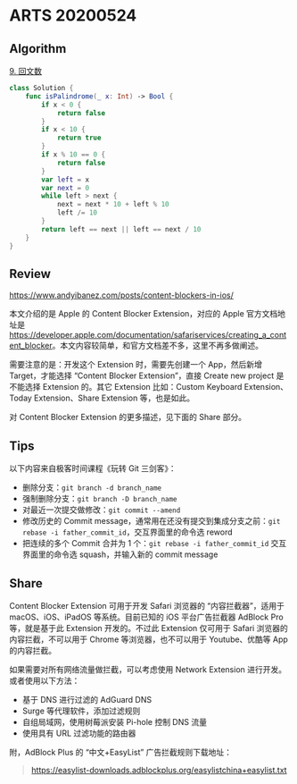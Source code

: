 # ARTS 20200524

## Algorithm

[9. 回文数](https://leetcode-cn.com/problems/palindrome-number/description/)

```swift
class Solution {
    func isPalindrome(_ x: Int) -> Bool {
        if x < 0 {
            return false
        }
        if x < 10 {
            return true
        }
        if x % 10 == 0 {
            return false
        }
        var left = x
        var next = 0
        while left > next {
            next = next * 10 + left % 10
            left /= 10
        }
        return left == next || left == next / 10
    }
}
```

## Review

<https://www.andyibanez.com/posts/content-blockers-in-ios/>

本文介绍的是 Apple 的 Content Blocker Extension，对应的 Apple 官方文档地址是 <https://developer.apple.com/documentation/safariservices/creating_a_content_blocker>。本文内容较简单，和官方文档差不多，这里不再多做阐述。

需要注意的是：开发这个 Extension 时，需要先创建一个 App，然后新增 Target，才能选择 “Content Blocker Extension”，直接 Create new project 是不能选择 Extension 的。其它 Extension 比如：Custom Keyboard Extension、Today Extension、Share Extension 等，也是如此。

对 Content Blocker Extension 的更多描述，见下面的 Share 部分。

## Tips

以下内容来自极客时间课程《玩转 Git 三剑客》：

- 删除分支：`git branch -d branch_name`
- 强制删除分支：`git branch -D branch_name`
- 对最近一次提交做修改：`git commit --amend`
- 修改历史的 Commit message，通常用在还没有提交到集成分支之前：`git rebase -i father_commit_id`，交互界面里的命令选 reword
- 把连续的多个 Commit 合并为 1 个：`git rebase -i father_commit_id` 交互界面里的命令选 squash，并输入新的 commit message

## Share

Content Blocker Extension 可用于开发 Safari 浏览器的 “内容拦截器”，适用于 macOS、iOS、iPadOS 等系统。目前已知的 iOS 平台广告拦截器 AdBlock Pro 等，就是基于此 Extension 开发的。不过此 Extension 仅可用于 Safari 浏览器的内容拦截，不可以用于 Chrome 等浏览器，也不可以用于 Youtube、优酷等 App 的内容拦截。

如果需要对所有网络流量做拦截，可以考虑使用 Network Extension 进行开发。或者使用以下方法：

- 基于 DNS 进行过滤的 AdGuard DNS
- Surge 等代理软件，添加过滤规则
- 自组局域网，使用树莓派安装 Pi-hole 控制 DNS 流量
- 使用具有 URL 过滤功能的路由器

附，AdBlock Plus 的 “中文+EasyList” 广告拦截规则下载地址：

> <https://easylist-downloads.adblockplus.org/easylistchina+easylist.txt>
